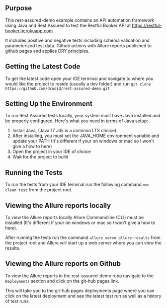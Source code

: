 ## Purpose

This rest-assured-demo example contains an API automation framework using Java and Rest Assured to test the Restful
Booker API at https://restful-booker.herokuapp.com

It includes positive and negative tests including schema validation and parameterized test data. Github actions with Allure reports published to github pages and applies DRY principles.

## Getting the Latest Code

To get the latest code open your IDE terminal and navigate to where you would like the project to reside (usually a dev folder) and run `git clone https://github.com/druoid/rest-assured-demo.git`

## Setting Up the Environment

To run Rest Assured tests locally, your system must have Java installed and be properly configured. Here's what you need in terms of Java setup:

1. Install Java, (Java 17 Jdk is a common LTS choice).
2. After installing, you must set the JAVA_HOME environment variable and update your PATH (It's different if your on windows or mac so I won't give a how to here)
4. Open the project in your IDE of choice  
5. Wait for the project to build

## Running the Tests

To run the tests from your IDE terminal run the following command `mvn clean test` from the project root.

## Viewing the Allure reports locally

To view the Allure reports locally Allure Commandline (CLI) must be installed (It's different if your on windows or mac so I won't give a how to here).  


After running the tests run the command `allure serve allure-results` from the project root and Allure will start up a web server where you can view the results.

## Viewing the Allure reports on Github

To view the Allure reports in the rest-assured-demo repo navigate to the `Deployments` section and click on the git-hub pages link. 

This will take you to the git-hub pages deployments page where you can click on the latest deployment and see the latest test run as well as a history of test runs.
